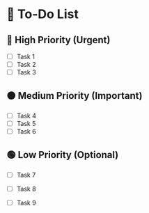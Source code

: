 # 📌 To-Do List

## 🔴 High Priority (Urgent)
- [ ] Task 1
- [ ] Task 2
- [ ] Task 3

## 🟠 Medium Priority (Important)
- [ ] Task 4
- [ ] Task 5
- [ ] Task 6

## 🟢 Low Priority (Optional)
- [ ] Task 7
- [ ] Task 8
- [ ] Task 9

